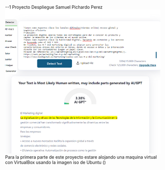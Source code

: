 --1 Proyecto Despliegue Samuel Pichardo Perez 
![Logo del proyecto](Proyecto1Trimestre/imagenes/prueba.PNG)
Para la primera parte de este proyecto estare alojando una maquina virtual con VirtualBox usando la imagen iso de Ubuntu ()
